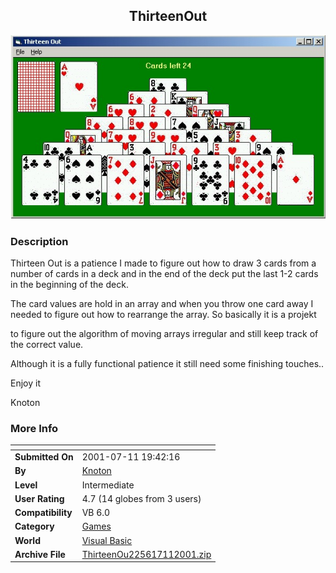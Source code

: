 ﻿<div align="center">

## ThirteenOut

<img src="PIC200179195181731.jpg">
</div>

### Description

Thirteen Out is a patience I made to figure out how to draw 3 cards from a number of cards in a deck and in the end of the deck put the last 1-2 cards in the beginning of the deck.

The card values are hold in an array and when you throw one card away I needed to figure out how to rearrange the array. So basically it is a projekt

to figure out the algorithm of moving arrays irregular and still keep track of the correct value.

Although it is a fully functional patience it still need some finishing touches..

Enjoy it

Knoton
 
### More Info
 


<span>             |<span>
---                |---
**Submitted On**   |2001-07-11 19:42:16
**By**             |[Knoton](https://github.com/Planet-Source-Code/PSCIndex/blob/master/ByAuthor/knoton.md)
**Level**          |Intermediate
**User Rating**    |4.7 (14 globes from 3 users)
**Compatibility**  |VB 6\.0
**Category**       |[Games](https://github.com/Planet-Source-Code/PSCIndex/blob/master/ByCategory/games__1-38.md)
**World**          |[Visual Basic](https://github.com/Planet-Source-Code/PSCIndex/blob/master/ByWorld/visual-basic.md)
**Archive File**   |[ThirteenOu225617112001\.zip](https://github.com/Planet-Source-Code/knoton-thirteenout__1-24864/archive/master.zip)








